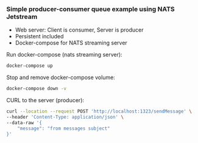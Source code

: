 ### Simple producer-consumer queue example using NATS Jetstream

* Web server: Client is consumer, Server is producer
* Persistent included
* Docker-compose for NATS streaming server


Run docker-compose (nats streaming server):
```bash
docker-compose up
```

Stop and remove docker-compose volume:
```bash
docker-compose down -v
```

CURL to the server (producer):
```bash
curl --location --request POST 'http://localhost:1323/sendMessage' \
--header 'Content-Type: application/json' \
--data-raw '{
    "message": "from messages subject"
}'
```